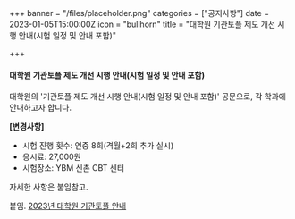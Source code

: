 +++
banner = "/files/placeholder.png"
categories = ["공지사항"]
date = 2023-01-05T15:00:00Z
icon = "bullhorn"
title = "대학원 기관토플 제도 개선 시행 안내(시험 일정 및 안내 포함)"

+++
#### 대학원 기관토플 제도 개선 시행 안내(시험 일정 및 안내 포함)

대학원의 '기관토플 제도 개선 시행 안내(시험 일정 및 안내 포함)' 공문으로, 각 학과에 안내하고자 합니다.

**[변경사항]**  
- 시험 진행 횟수: 연중 8회(격월+2회 추가 실시)  
- 응시료: 27,000원  
- 시험장소: YBM 신촌 CBT 센터

자세한 사항은 붙임참고.

붙임. [2023년 대학원 기관토플 안내](/files/2023.zip)
